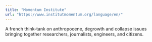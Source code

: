 ```yaml
---
title: "Momentum Institute"
url: "https://www.institutmomentum.org/language/en/"
---
```


A french think-tank on anthropocene, degrowth and collapse issues bringing together researchers, journalists, engineers, and citizens.
